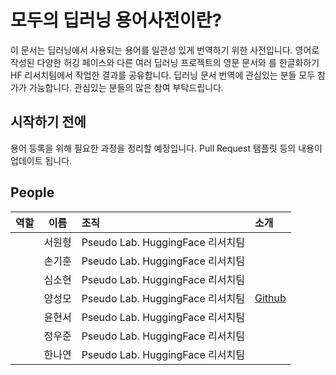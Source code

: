 # 모두의 딥러닝 용어사전이란?

이 문서는 딥러닝에서 사용되는 용어를 일관성 있게 번역하기 위한 사전입니다. 영어로 작성된 다양한 허깅 페이스와 다른 여러 딥러닝 프로젝트의 영문 문서와 를 한글화하기 HF 리서치팀에서 작업한 결과를 공유합니다. 딥러닝 문서 번역에 관심있는 분들 모두 참가가 가능합니다. 관심있는 분들의 많은 참여 부탁드립니다.

## 시작하기 전에
용어 등록을 위해 필요한 과정을 정리할 예정입니다. Pull Request 탬플릿 등의 내용이 업데이트 됩니다.

## People
| 역할 | 이름  |                                     조직 |           소개|
|:-----|:-----:|:----------------------------------------|:--------------|
|      | 서원형| Pseudo Lab. HuggingFace 리서치팀         |               |
|      | 손기훈| Pseudo Lab. HuggingFace 리서치팀         |               |
|      | 심소현| Pseudo Lab. HuggingFace 리서치팀         |               |
|      | 양성모| Pseudo Lab. HuggingFace 리서치팀         | [Github](https://github.com/gabrielwithappy)         |
|      | 윤현서| Pseudo Lab. HuggingFace 리서치팀         |        |
|      | 정우준| Pseudo Lab. HuggingFace 리서치팀         |        |
|      | 한나연| Pseudo Lab. HuggingFace 리서치팀         |        |

